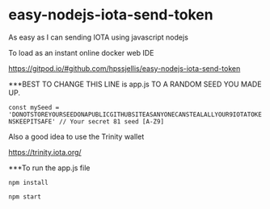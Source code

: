 # easy-nodejs-iota-send-token
As easy as I can sending IOTA using javascript nodejs


To load as an instant online docker web IDE 

https://gitpod.io/#github.com/hpssjellis/easy-nodejs-iota-send-token



***BEST TO CHANGE THIS LINE is app.js TO A RANDOM SEED YOU MADE UP. 

```const mySeed =   'DONOTSTOREYOURSEEDONAPUBLICGITHUBSITEASANYONECANSTEALALLYOUR9IOTATOKENSKEEPITSAFE' // Your secret 81 seed [A-Z9]```

Also a good idea to use the Trinity wallet

https://trinity.iota.org/


***To run the app.js file

```npm install```

```npm start```
